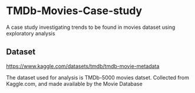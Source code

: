 # TMDb-Movies-Case-study
A case study investigating trends to be found in movies dataset using exploratory analysis

## Dataset
https://www.kaggle.com/datasets/tmdb/tmdb-movie-metadata

The dataset used for analysis is TMDb-5000 movies datset. Collected from Kaggle.com, and made available by the Movie Database
